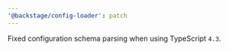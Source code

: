 ```yaml
---
'@backstage/config-loader': patch
---
```


Fixed configuration schema parsing when using TypeScript `4.3`.
